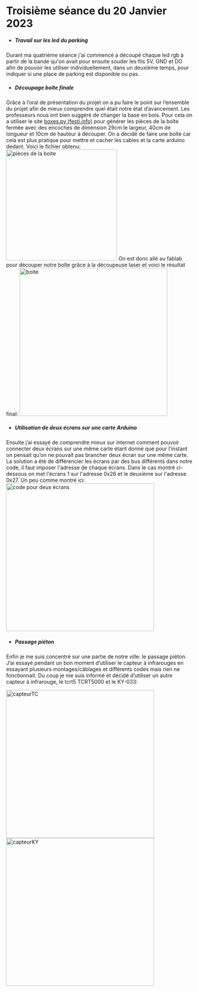 # Troisième séance du 20 Janvier 2023


- ##### Travail sur les led du parking

Durant ma quatrième séance j'ai commencé a découpé chaque led rgb à partir de la bande qu'on avait pour ensuite souder les fils 5V, GND et DO afin de pouvoir les utiliser individuellement, dans un deuxième temps, pour indiquer si une place de parking est disponible ou pas.

- ##### Découpage boîte finale

Grâce à l’oral de présentation du projet on a pu faire le point sur l’ensemble du projet afin de mieux comprendre quel était notre état d’avancement. Les professeurs nous ont bien suggéré de changer la base en bois. Pour cela on a utiliser le site [boxes.py (festi.info)](https://www.festi.info/boxes.py/?language=fr)  pour générer les pièces de la boîte fermée avec des encoches de dimension 29cm le largeur, 40cm de longueur et 10cm de hauteur à découper. On a décidé de faire une boîte car cela est plus pratique pour mettre et cacher les cables et la carte arduino dedant. Voici le fichier obtenu: <img src="https://github.com/villeautonome/Ville-Connectee/blob/main/rapport%20séances/Francesco/images/ClosedBox.png" alt="pièces de la boite" height="300">
On est donc allé au fablab pour découper notre boîte grâce à la découpeuse laser et voici le résultat final:
<img src="https://github.com/villeautonome/Ville-Connectee/blob/main/rapport%20séances/Francesco/images/boite.jpeg" alt="boite" height="400">


- ##### Utilisation de deux écrans sur une carte Arduino

Ensuite j’ai essayé de comprendre mieux sur internet comment pouvoir connecter deux écrans sur une même carte étant donné que pour l’instant on pensait qu’on ne pouvait pas brancher deux écran sur une même carte. La solution a été de différencier les écrans par des bus différents dans notre code, il faut imposer l'adresse de chaque écrans. Dans le cas montré ci-dessous on met l'écrans 1 sur l'adresse 0x26 et le deuxième sur l'adresse 0x27. Un peu comme montré ici:
<img src="https://github.com/villeautonome/Ville-Connectee/blob/main/rapport%20séances/Francesco/images/2ecrans.jpeg" alt="code pour deux écrans" height="400">

- ##### Passage piéton

Enfin je me suis concentré sur une partie de notre ville: le passage piéton. J’ai essayé pendant un bon moment d’utiliser le capteur à infrarouges en essayant plusieurs montages/câblages et différents codes mais rien ne fonctionnait. Du coup je me suis informé et décidé d’utiliser un autre capteur à infrarouge, le tcrt5 TCRT5000 et le KY-033:

<img src="https://github.com/villeautonome/Ville-Connectee/blob/main/rapport%20séances/Francesco/images/capteurTC.jpeg" alt="capteurTC" height="400">
<img src="https://github.com/villeautonome/Ville-Connectee/blob/main/rapport%20séances/Francesco/images/capteurKY.jpeg" alt="capteurKY" height="400">



 
